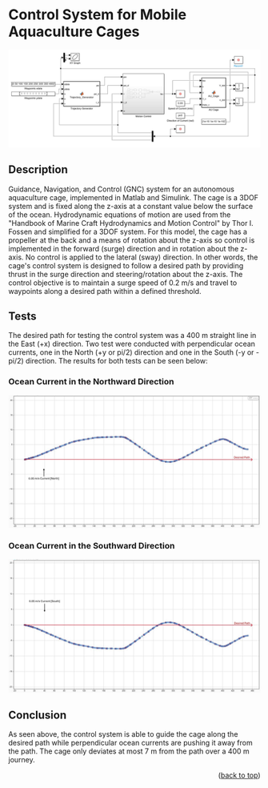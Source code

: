 <a name="readme-top"></a>
# Control System for Mobile Aquaculture Cages

![alt text](Images/AutonomousCageGNC_thesis_ss.JPG)

## Description

Guidance, Navigation, and Control (GNC) system for an autonomous aquaculture cage, implemented in Matlab and Simulink. The cage is a 3DOF system and is fixed along the z-axis at a constant value below the surface of the ocean. Hydrodynamic equations of motion are used from the "Handbook of Marine Craft Hydrodynamics and Motion Control" by Thor I. Fossen and simplified for a 3DOF system. For this model, the cage has a propeller at the back and a means of rotation about the z-axis so control is implemented in the forward (surge) direction and in rotation about the z-axis. No control is applied to the lateral (sway) direction. In other words, the cage's control system is designed to follow a desired path by providing thrust in the surge direction and steering/rotation about the z-axis. The control objective is to maintain a surge speed of 0.2 m/s and travel to waypoints along a desired path within a defined threshold.

## Tests

The desired path for testing the control system was a 400 m straight line in the East (+x) direction. Two test were conducted with perpendicular ocean currents, one in the North (+y or pi/2) direction and one in the South (-y or -pi/2) direction. The results for both tests can be seen below:

### Ocean Current in the Northward Direction

![alt text](Images/EastTravel_NorthwardCurrent.JPG)

### Ocean Current in the Southward Direction

![alt text](Images/EastTravel_SouthhwardCurrent.JPG)

## Conclusion

As seen above, the control system is able to guide the cage along the desired path while perpendicular ocean currents are pushing it away from the path. The cage only deviates at most 7 m from the path over a 400 m journey.

<p align="right">(<a href="#readme-top">back to top</a>)</p>
